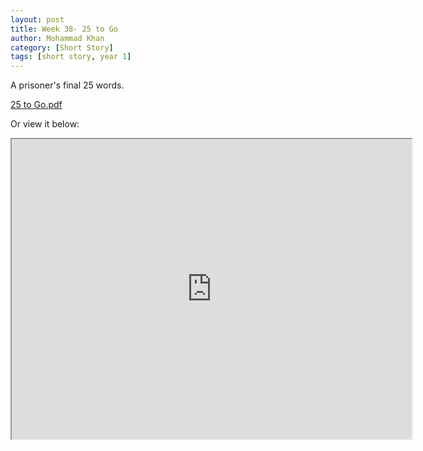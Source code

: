 ```yaml
---
layout: post
title: Week 38- 25 to Go
author: Mohammad Khan
category: [Short Story]
tags: [short story, year 1]
---
```

A prisoner's final 25 words.




<p><a href="https://drive.google.com/file/d/1HCKZO5Ww7VWnDKlOt0xh9FxAgzjUZH8w/view?usp=sharing">
25 to Go.pdf</a></p>

Or view it below: 
<iframe src="https://drive.google.com/file/d/1HCKZO5Ww7VWnDKlOt0xh9FxAgzjUZH8w/preview" width="640" height="480" allow="autoplay"></iframe>